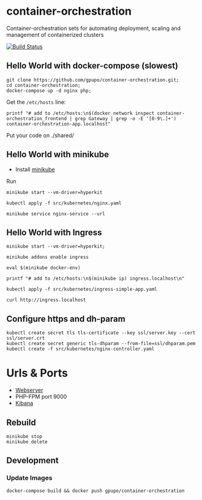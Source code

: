 # container-orchestration

Container-orchestration sets for automating deployment, scaling and management of containerized clusters

[![Build Status](https://secure.travis-ci.org/gpupo/container-orchestration.png?branch=master)](http://travis-ci.org/gpupo/container-orchestration)


## Hello World with docker-compose (slowest)

    git clone https://github.com/gpupo/container-orchestration.git;
    cd container-orchestration;
    docker-compose up -d nginx php;

Get the ``/etc/hosts`` line:

    printf "# add to /etc/hosts:\n$(docker network inspect container-orchestration_frontend | grep Gateway | grep -o -E '[0-9\.]+') container-orchestration-app.localhost"

Put your code on ./shared/

## Hello World with minikube

- Install [minikube](https://github.com/kubernetes/minikube)


Run

    minikube start --vm-driver=hyperkit

    kubectl apply -f src/kubernetes/nginx.yaml

    minikube service nginx-service --url


## Hello World with Ingress

    minikube start --vm-driver=hyperkit;

    minikube addons enable ingress

    eval $(minikube docker-env)

    printf "# add to /etc/hosts:\n$(minikube ip) ingress.localhost\n"

    kubectl apply -f src/kubernetes/ingress-simple-app.yaml

    curl http://ingress.localhost



## Configure https and dh-param

    kubectl create secret tls tls-certificate --key ssl/server.key --cert ssl/server.crt
    kubectl create secret generic tls-dhparam --from-file=ssl/dhparam.pem
    kubectl create -f src/kubernetes/nginx-controller.yaml


# Urls & Ports

* [Webserver](http://container-orchestration-app.localhost)
* PHP-FPM port 9000
* [Kibana](http://container-orchestration-app.localhost:8080)


## Rebuild

    minikube stop
    minikube delete


## Development

### Update Images

    docker-compose build && docker push gpupo/container-orchestration
